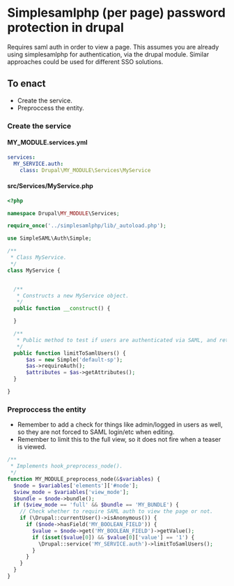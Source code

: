 # Simplesamlphp (per page) password protection in drupal

Requires saml auth in order to view a page. This assumes you are already using simplesamlphp for authentication, via the drupal module. Similar approaches could be used for different SSO solutions.

## To enact

- Create the service.
- Preproccess the entity.

### Create the service

#### MY_MODULE.services.yml

```yml
services:
  MY_SERVICE.auth:
    class: Drupal\MY_MODULE\Services\MyService
```

#### src/Services/MyService.php

```php
<?php

namespace Drupal\MY_MODULE\Services;

require_once('../simplesamlphp/lib/_autoload.php');

use SimpleSAML\Auth\Simple;

/**
 * Class MyService.
 */
class MyService {


  /**
   * Constructs a new MyService object.
   */
  public function __construct() {

  }

  /**
   * Public method to test if users are authenticated via SAML, and return username.
   */
  public function limitToSamlUsers() {
      $as = new Simple('default-sp');
      $as->requireAuth();
      $attributes = $as->getAttributes();
  }

}

```

### Preproccess the entity

- Remember to add a check for things like admin/logged in users as well, so they are not forced to SAML login/etc when editing.
- Remember to limit this to the full view, so it does not fire when a teaser is viewed.

```php
/**
 * Implements hook_preprocess_node().
 */
function MY_MODULE_preprocess_node(&$variables) {
  $node = $variables['elements']['#node'];
  $view_mode = $variables['view_mode'];
  $bundle = $node->bundle();
  if ($view_mode == 'full' && $bundle == 'MY_BUNDLE') {
    // Check whether to require SAML auth to view the page or not.
    if (\Drupal::currentUser()->isAnonymous()) {
      if ($node->hasField('MY_BOOLEAN_FIELD')) {
        $value = $node->get('MY_BOOLEAN_FIELD')->getValue();
        if (isset($value[0]) && $value[0]['value'] == '1') {
          \Drupal::service('MY_SERVICE.auth')->limitToSamlUsers();
        }
      }
    }
  }
}
```
